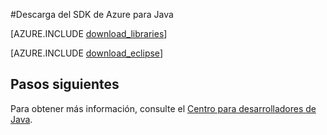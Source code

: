 <properties 
	pageTitle="Descarga del SDK de Azure para Java (Linux)" 
	description="Descargue el SDK de Azure para Java. Se proporciona código si está configurado para usar Maven para compilación. Instale los pasos que se proporcionan para el Kit de herramientas de Azure para Eclipse." 
	services="" 
	documentationCenter="java" 
	authors="rmcmurray" 
	manager="wpickett" 
	editor=""/>

<tags 
	ms.service="multiple" 
	ms.workload="na" 
	ms.tgt_pltfrm="na" 
	ms.devlang="Java" 
	ms.topic="article" 
	ms.date="01/09/2016" 
	ms.author="robmcm"/>

#Descarga del SDK de Azure para Java

[AZURE.INCLUDE [download\_libraries](../includes/download_libraries.md)]

[AZURE.INCLUDE [download\_eclipse](../includes/download_eclipse.md)]

## Pasos siguientes

Para obtener más información, consulte el [Centro para desarrolladores de Java](/develop/java/).

<!---HONumber=AcomDC_0114_2016-->